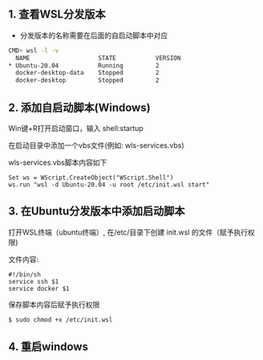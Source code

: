 ## 1. 查看WSL分发版本

- 分发版本的名称需要在后面的自启动脚本中对应

```sh
CMD> wsl -l -v
  NAME                   STATE           VERSION
* Ubuntu-20.04           Running         2
  docker-desktop-data    Stopped         2
  docker-desktop         Stopped         2
```



## 2. 添加自启动脚本(Windows)

Win键+R打开启动窗口，输入 shell:startup

在启动目录中添加一个vbs文件(例如: wls-services.vbs)

wls-services.vbs脚本内容如下

```text
Set ws = WScript.CreateObject("WScript.Shell")
ws.run "wsl -d Ubuntu-20.04 -u root /etc/init.wsl start"
```

## 3. 在Ubuntu分发版本中添加启动脚本

打开WSL终端（ubuntu终端）, 在/etc/目录下创建 init.wsl 的文件（赋予执行权限)

文件内容:

```text
#!/bin/sh
service ssh $1
service docker $1
```

保存脚本内容后赋予执行权限

```sh
$ sudo chmod +x /etc/init.wsl
```



## 4. 重启windows